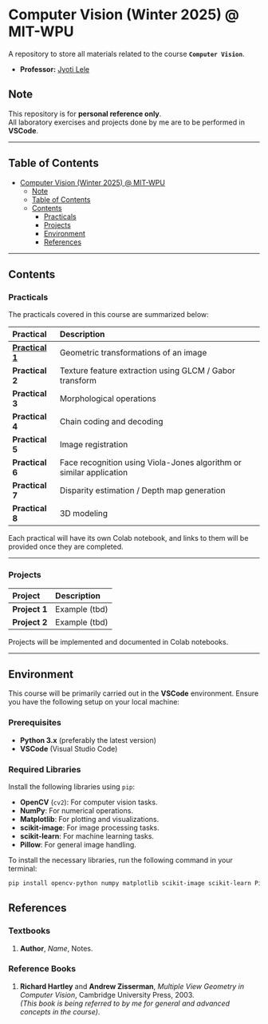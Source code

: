 # Computer Vision (Winter 2025) @ MIT-WPU

A repository to store all materials related to the course **`Computer Vision`**.

- **Professor:** [Jyoti Lele](https://research.mitwpu.edu.in/researcher/jyoti-lele)

## Note

This repository is for **personal reference only**.  
All laboratory exercises and projects done by me are to be performed in **VSCode**.

---

## Table of Contents

- [Computer Vision (Winter 2025) @ MIT-WPU](#computer-vision-winter-2025--mit-wpu)
  - [Note](#note)
  - [Table of Contents](#table-of-contents)
  - [Contents](#contents)
    - [Practicals](#practicals)
    - [Projects](#projects)
    - [Environment](#environment)
    - [References](#references)

---
## Contents

### Practicals

The practicals covered in this course are summarized below:

| Practical | Description |
| :---- | :---- |
| **[Practical 1](Practicals/P1_GeometricTransforms/)** | Geometric transformations of an image |
| **Practical 2** | Texture feature extraction using GLCM / Gabor transform |
| **Practical 3** | Morphological operations |
| **Practical 4** | Chain coding and decoding |
| **Practical 5** | Image registration |
| **Practical 6** | Face recognition using Viola-Jones algorithm or similar application |
| **Practical 7** | Disparity estimation / Depth map generation |
| **Practical 8** | 3D modeling |

Each practical will have its own Colab notebook, and links to them will be provided once they are completed.

---

### Projects

| Project | Description |
| :---- | :---- |
| **Project 1** | Example (tbd) |
| **Project 2** | Example (tbd) |

Projects will be implemented and documented in Colab notebooks.

---


## Environment

This course will be primarily carried out in the **VSCode** environment. Ensure you have the following setup on your local machine:

### Prerequisites

- **Python 3.x** (preferably the latest version)
- **VSCode** (Visual Studio Code)

### Required Libraries

Install the following libraries using `pip`:

- **OpenCV** (`cv2`): For computer vision tasks.
- **NumPy**: For numerical operations.
- **Matplotlib**: For plotting and visualizations.
- **scikit-image**: For image processing tasks.
- **scikit-learn**: For machine learning tasks.
- **Pillow**: For general image handling.

To install the necessary libraries, run the following command in your terminal:

```bash
pip install opencv-python numpy matplotlib scikit-image scikit-learn Pillow
```
## References

### Textbooks

1. **Author**, *Name*, Notes.  

### Reference Books

1. **Richard Hartley** and **Andrew Zisserman**, *Multiple View Geometry in Computer Vision*, Cambridge University Press, 2003.  
   *(This book is being referred to by me for general and advanced concepts in the course)*.